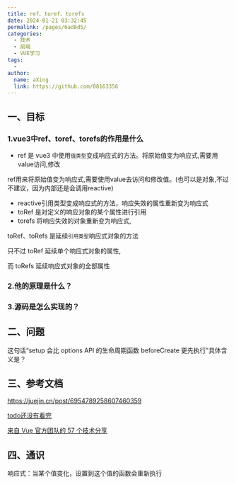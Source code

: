```yaml
---
title: ref、toref、torefs
date: 2024-01-21 03:32:45
permalink: /pages/6ad8d5/
categories:
  - 技术
  - 前端
  - VUE学习
tags:
  - 
author: 
  name: aXing
  link: https://github.com/08163356
---
```

## 一、目标

### 1.vue3中ref、toref、torefs的作用是什么

- ref 是 vue3 中使用`值类型`变成响应式的方法。将原始值变为响应式,需要用value访问,修改

ref用来将原始值变为响应式,需要使用value去访问和修改值。(也可以是对象,不过不建议，因为内部还是会调用reactive)

- reactive引用类型变成响应式的方法，响应失效的属性重新变为响应式
- toRef 是对定义的响应对象的某个属性进行引用
- torefs 将响应失效的对象重新变为响应式,

toRef、toRefs 是延续`引用类型`响应式对象的方法

只不过 toRef 延续单个响应式对象的属性,

而 toRefs 延续响应式对象的全部属性

### 2.他的原理是什么？

### 3.源码是怎么实现的？

## 二、问题

这句话“setup 会比 options API 的生命周期函数 beforeCreate 更先执行”具体含义是？

## 三、参考文档

https://juejin.cn/post/6954789258607460359

[todo还没有看完](https://juejin.cn/post/7113585532218638344)

[来自 Vue 官方团队的 57 个技术分享](https://juejin.cn/post/7087747188817657892)

## 四、通识

响应式：当某个值变化，设置到这个值的函数会重新执行